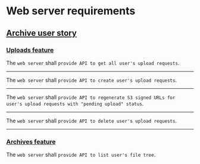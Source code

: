 # Web server requirements

## [Archive user story](../../user-stories.md#archive)

### [Uploads feature](../../features-breakdown.md#uploads)

The `web server` shall `provide API to get all user's upload requests`.

---

The `web server` shall `provide API to create user's upload requests`.

---

The `web server` shall `provide API to regenerate S3 signed URLs for user's upload requests with "pending upload" status`.

---

The `web server` shall `provide API to delete user's upload requests`.

--- 

### [Archives feature](../../features-breakdown.md#archives)

The `web server` shall `provide API to list user's file tree`.

